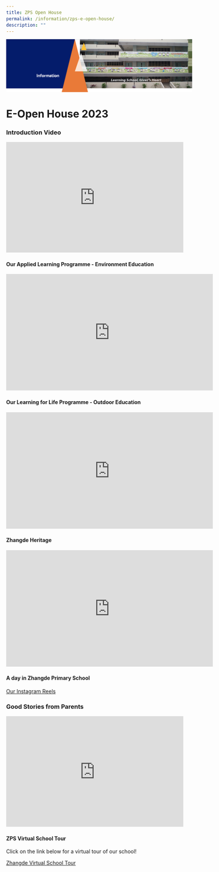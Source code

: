 ```yaml
---
title: ZPS Open House
permalink: /information/zps-e-open-house/
description: ""
---
```

<img src="/images/Information.png">

# E-Open House 2023
### **Introduction Video**
<iframe allowfullscreen="true" height="299" width="480" frameborder="0" src="https://docs.google.com/presentation/d/e/2PACX-1vSeaZ7_SqFwsc3KguRJFYSzIxOH23XBc4uDXbOPSO2cu649hCG3VoUj4bFGjKeo3rOWRZ_N9z8t4B9D/embed?start=true&amp;loop=true&amp;delayms=3000"></iframe>
 
<h4><strong>Our Applied Learning Programme - Environment Education</strong></h4>

<iframe width="560" height="315" src="https://www.youtube.com/embed/dF14dQ9VUOo" title="YouTube video player" frameborder="0" allow="accelerometer; autoplay; clipboard-write; encrypted-media; gyroscope; picture-in-picture; web-share" allowfullscreen=""></iframe>

<h4><strong>Our Learning for Life Programme - Outdoor Education</strong></h4>

<iframe width="560" height="315" src="https://www.youtube.com/embed/lKJJjG-qD9A" title="YouTube video player" frameborder="0" allow="accelerometer; autoplay; clipboard-write; encrypted-media; gyroscope; picture-in-picture; web-share" allowfullscreen=""></iframe>

<h4><strong>Zhangde Heritage</strong></h4>

<iframe allowfullscreen="" allow="accelerometer; autoplay; clipboard-write; encrypted-media; gyroscope; picture-in-picture; web-share" frameborder="0" title="YouTube video player" src="https://www.youtube.com/embed/J5f5qxWvWI0" height="315" width="560"></iframe>

<h4><strong>A day in Zhangde Primary School</strong></h4>

[Our Instagram Reels](https://www.instagram.com/zhangdepri/reels/)

### **Good Stories from Parents**
<iframe src="https://docs.google.com/presentation/d/e/2PACX-1vTLOGyIvcE2wJwjBj_ZCY17AeSMDxnYtUd_iE3Fozvv_4LMoSTIH9b-1FjD7SWGGY-FYnoaE9mFsIdr/embed?start=true&amp;loop=true&amp;delayms=15000" frameborder="0" width="480" height="299" allowfullscreen="true"></iframe>

<h4><strong>ZPS Virtual School Tour</strong></h4>
Click on the link below for a virtual tour of our school!

[Zhangde Virtual School Tour](https://4d.silversea-media.com/zps360/)